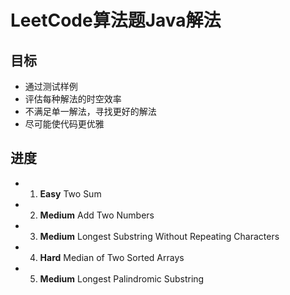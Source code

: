 # LeetCode算法题Java解法

## 目标
* 通过测试样例
* 评估每种解法的时空效率
* 不满足单一解法，寻找更好的解法
* 尽可能使代码更优雅

## 进度
* 1. **Easy** Two Sum
* 2. **Medium** Add Two Numbers
* 3. **Medium** Longest Substring Without Repeating Characters
* 4. **Hard** Median of Two Sorted Arrays
* 5. **Medium** Longest Palindromic Substring


